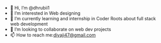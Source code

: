 - 👋 Hi, I’m @dhrubii1
- 👀 I’m interested in Web designing
- 🌱 I’m currently learning and internship in Coder Roots about full stack web development
- 💞️ I’m looking to collaborate on web dev projects
- 📫 How to reach me:diyaji47@gmail.com

<!---
dhrubii1/dhrubii1 is a ✨ special ✨ repository because its `README.md` (this file) appears on your GitHub profile.
You can click the Preview link to take a look at your changes.
--->
